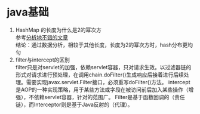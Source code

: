 # java基础
1. HashMap 的长度为什么是2的幂次方</br>
参考[分析地不错的文章](https://blog.csdn.net/zjcjava/article/details/78495416)</br>
结论：通过数据分析，相较于其他长度，长度为2的幂次方时，hash分布更均匀
2. filter与intercept的区别</br>
filter只是对servlet的加强，依赖servlet容器，只对请求生效。以过滤器链的形式对请求进行预处理，在调用chain.doFilter()生成响应后接着进行后续处理。需要实现javax.servlet.Filter接口，必须重写doFilter()方法。
intercept是AOP的一种实现策略，用于某些方法或字段在被访问前后加入某些操作（增强），不依赖servlet容器，针对的范围广。
Filter是基于函数回调的（责任链），而Interceptor则是基于Java反射的（代理）。
